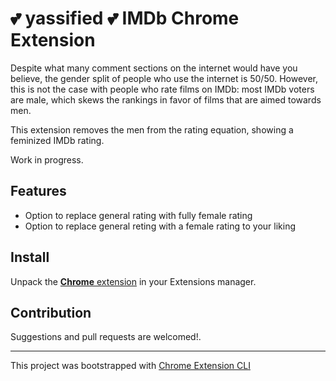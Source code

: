 # 💕 yassified 💕 IMDb Chrome Extension

Despite what many comment sections on the internet would have you believe, the gender split of people who use the internet is 50/50. However, this is not the case with people who rate films on IMDb: most IMDb voters are male, which skews the rankings in favor of films that are aimed towards men.

This extension removes the men from the rating equation, showing a feminized IMDb rating.

Work in progress.

## Features

- Option to replace general rating with fully female rating
- Option to replace general reting with a female rating to your liking

## Install

Unpack the [**Chrome** extension]() in your Extensions manager.

## Contribution

Suggestions and pull requests are welcomed!.

---

This project was bootstrapped with [Chrome Extension CLI](https://github.com/dutiyesh/chrome-extension-cli)
